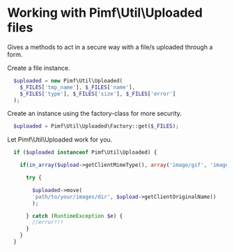 # Working with Pimf\Util\Uploaded files

Gives a methods to act in a secure way with a file/s uploaded through a form.

Create a file instance.

```php
  $uploaded = new Pimf\Util\Uploaded(
    $_FILES['tmp_name'], $_FILES['name'],
    $_FILES['type'], $_FILES['size'], $_FILES['error']
  );
```

Create an instance using the factory-class for more security.

```php
  $uploaded = Pimf\Util\Uploaded\Factory::get($_FILES);
```

Let Pimf\Util\Uploaded work for you.

```php
  if ($uploaded instanceof Pimf\Util\Uploaded) {

    if(in_array($upload->getClientMimeType(), array('image/gif', 'image/jpg'))) {

      try {

        $uploaded->move(
        'path/to/your/images/dir', $upload->getClientOriginalName()
        );

      } catch (RuntimeException $e) {
        //error!!!
      }
    }
  }
```
